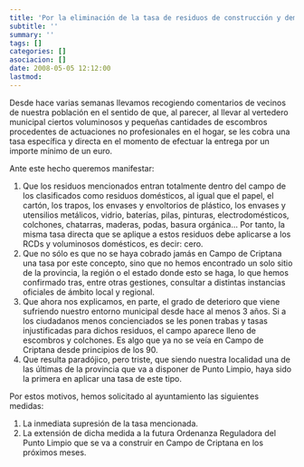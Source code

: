```yaml
---
title: 'Por la eliminación de la tasa de residuos de construcción y demolición domésticos'
subtitle: ''
summary: ''
tags: []
categories: []
asociacion: []
date: 2008-05-05 12:12:00
lastmod:
---
```


Desde hace varias semanas llevamos recogiendo comentarios de vecinos de nuestra población  en el sentido de que, al parecer, al llevar al vertedero municipal ciertos voluminosos y pequeñas cantidades de escombros procedentes de actuaciones no profesionales en el hogar, se les cobra una tasa específica y directa en el momento de efectuar la entrega por un importe mínimo de un euro. 

Ante este hecho queremos manifestar:
1. Que los residuos mencionados entran totalmente dentro del campo de los clasificados como residuos domésticos, al igual que el papel, el cartón, los trapos, los envases y envoltorios de plástico, los envases y utensilios metálicos, vidrio, baterías, pilas, pinturas, electrodomésticos, colchones, chatarras, maderas, podas, basura orgánica…  Por tanto, la misma tasa directa que se aplique a estos residuos debe aplicarse a los RCDs y voluminosos domésticos, es decir: cero.
1. Que no sólo es que no se haya cobrado jamás en Campo de Criptana una tasa por este concepto, sino que no hemos encontrado un solo sitio de la provincia, la región o el estado donde esto se haga, lo que hemos confirmado tras, entre otras gestiones, consultar a distintas instancias oficiales de ámbito local y regional.
1. Que ahora nos explicamos, en parte, el grado de deterioro que viene sufriendo nuestro entorno municipal desde hace al menos 3 años. Si a los ciudadanos menos concienciados se les ponen trabas y tasas injustificadas para  dichos residuos, el campo aparece lleno de escombros y colchones. Es algo que ya no se veía en Campo de Criptana desde principios de los 90.
1. Que resulta paradójico, pero triste, que siendo nuestra localidad una de las últimas de la provincia que va a disponer de Punto Limpio, haya sido la primera en aplicar una tasa de este tipo.

Por estos motivos, hemos solicitado al ayuntamiento las siguientes medidas:
1. La inmediata supresión de la tasa mencionada.
1. La extensión de dicha medida a la futura Ordenanza Reguladora del Punto Limpio que se va a construir en Campo de Criptana en los próximos meses.